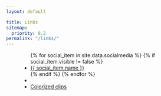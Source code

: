 ```yaml
---
layout: default

title: Links
sitemap:
  priority: 0.2
permalink: "/links/"
---
```


<div class="text-center t30" style="max-width: 420px; margin: 0 auto;">
  <ul class="social-icons side-nav">
    {% for social_item in site.data.socialmedia %}
    {% if social_item.visible != false %}
    <li><a href="{{ social_item.url }}" target="_blank" class="{{ social_item.class }}" title="{{ social_item.name }}"> {{ social_item.name }}</a></li>
    {% endif %}
    {% endfor %}
    <li class="divider b60"></li>
    <li><a href="https://www.youtube.com/playlist?list=PLXuPJeS8W-KoF6CIHZan0xlxfD0hO4iYQ">Colorized clips</a></li>
  </ul>
</div>

